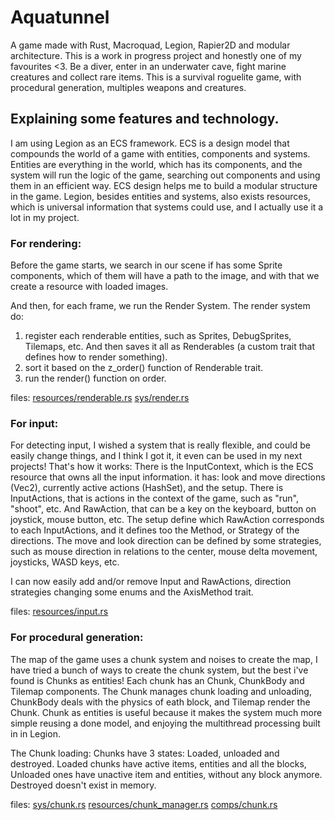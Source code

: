 # Aquatunnel
A game made with Rust, Macroquad, Legion, Rapier2D and modular architecture. This is a work in progress project and honestly one of my favourites <3.
Be a diver, enter in an underwater cave, fight marine creatures and collect rare items. This is a survival roguelite game, with procedural generation, multiples weapons and creatures.

## Explaining some features and technology.
I am using Legion as an ECS framework. ECS is a design model that compounds the world of a game with entities, components and systems. Entities are everything in the world, which has its components, and the system will run the logic of the game, searching out components and using them in an efficient way.
ECS design helps me to build a modular structure in the game.
Legion, besides entities and systems, also exists resources, which is universal information that systems could use, and I actually use it a lot in my project.

### For rendering:
Before the game starts, we search in our scene if has some Sprite components, which of them will have a path to the image, and with that we create a resource with loaded images.

And then, for each frame, we run the Render System. The render system do:
1. register each renderable entities, such as Sprites, DebugSprites, Tilemaps, etc. And then saves it all as Renderables (a custom trait that defines how to render something).
2. sort it based on the z_order() function of Renderable trait.
3. run the render() function on order.

files:
[resources/renderable.rs](https://github.com/CoininDev/aquatunnel/blob/ECSChunkSystem/src/resources/renderable.rs)
[sys/render.rs](https://github.com/CoininDev/aquatunnel/blob/ECSChunkSystem/src/sys/render.rs)

### For input:
For detecting input, I wished a system that is really flexible, and could be easily change things, and I think I got it, it even can be used in my next projects!
That's how it works:
There is the InputContext, which is the ECS resource that owns all the input information.
it has: look and move directions (Vec2), currently active actions (HashSet), and the setup.
There is InputActions, that is actions in the context of the game, such as "run", "shoot", etc. And RawAction, that can be a key on the keyboard, button on joystick, mouse button, etc.
The setup define which RawAction corresponds to each InputActions, and it defines too the Method, or Strategy of the directions.
The move and look direction can be defined by some strategies, such as mouse direction in relations to the center, mouse delta movement, joysticks, WASD keys, etc.

I can now easily add and/or remove Input and RawActions, direction strategies changing some enums and the AxisMethod trait.

files: [resources/input.rs](https://github.com/CoininDev/aquatunnel/blob/ECSChunkSystem/src/resources/input.rs)

### For procedural generation:
The map of the game uses a chunk system and noises to create the map, I have tried a bunch of ways to create the chunk system, but the best i've found is Chunks as entities!
Each chunk has an Chunk, ChunkBody and Tilemap components. The Chunk manages chunk loading and unloading, ChunkBody deals with the physics of eath block, and Tilemap render the Chunk.
Chunk as entities is useful because it makes the system much more simple reusing a done model, and enjoying the multithread processing built in in Legion.

The Chunk loading:
Chunks have 3 states: Loaded, unloaded and destroyed. Loaded chunks have active items, entities and all the blocks, Unloaded ones have unactive item and entities, without any block anymore. Destroyed doesn't exist in memory.

files:
[sys/chunk.rs](https://github.com/CoininDev/aquatunnel/blob/ECSChunkSystem/src/sys/chunk.rs)
[resources/chunk_manager.rs](https://github.com/CoininDev/aquatunnel/blob/ECSChunkSystem/src/resources/chunk_manager.rs)
[comps/chunk.rs](https://github.com/CoininDev/aquatunnel/blob/ECSChunkSystem/src/comps/chunk.rs)
